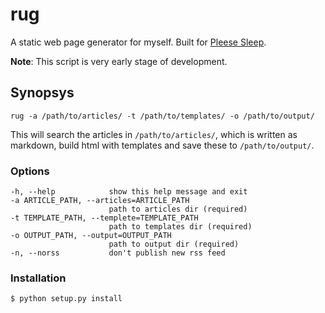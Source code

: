 # rug

A static web page generator for myself. Built for [Pleese Sleep](http://please-sleep.cou929.nu/).

**Note**: This script is very early stage of development.

## Synopsys

    rug -a /path/to/articles/ -t /path/to/templates/ -o /path/to/output/

This will search the articles in `/path/to/articles/`, which is written as markdown, build html with templates and save these to `/path/to/output/`.

### Options

    -h, --help            show this help message and exit
    -a ARTICLE_PATH, --articles=ARTICLE_PATH
                          path to articles dir (required)
    -t TEMPLATE_PATH, --templete=TEMPLATE_PATH
                          path to templates dir (required)
    -o OUTPUT_PATH, --output=OUTPUT_PATH
                          path to output dir (required)
    -n, --norss           don't publish new rss feed

### Installation

    $ python setup.py install
